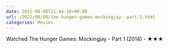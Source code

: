 ```yaml
---
date: 2022-08-08T21:44:10+00:00
url: /2022/08/08/the-hunger-games-mockingjay--part-1.html
categories: Movies
---
```

Watched The Hunger Games: Mockingjay - Part 1 (2014) - ★★★





